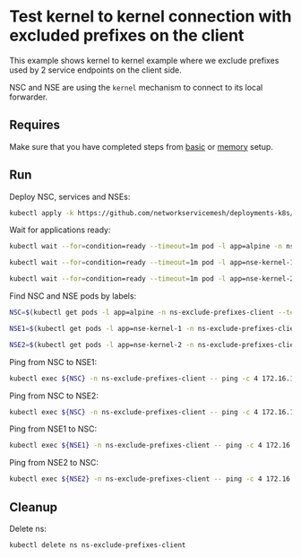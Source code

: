 # Test kernel to kernel connection with excluded prefixes on the client

This example shows kernel to kernel example where we exclude prefixes used by 2 service endpoints on the client side. 

NSC and NSE are using the `kernel` mechanism to connect to its local forwarder.

## Requires

Make sure that you have completed steps from [basic](../../basic) or [memory](../../memory) setup.

## Run

Deploy NSC, services and NSEs:
```bash
kubectl apply -k https://github.com/networkservicemesh/deployments-k8s/examples/features/exclude-prefixes-client?ref=28ef80942c06cd80303a3378bbb6ab53b44ee10c
```

Wait for applications ready:
```bash
kubectl wait --for=condition=ready --timeout=1m pod -l app=alpine -n ns-exclude-prefixes-client
```
```bash
kubectl wait --for=condition=ready --timeout=1m pod -l app=nse-kernel-1 -n ns-exclude-prefixes-client
```
```bash
kubectl wait --for=condition=ready --timeout=1m pod -l app=nse-kernel-2 -n ns-exclude-prefixes-client
```

Find NSC and NSE pods by labels:
```bash
NSC=$(kubectl get pods -l app=alpine -n ns-exclude-prefixes-client --template '{{range .items}}{{.metadata.name}}{{"\n"}}{{end}}')
```
```bash
NSE1=$(kubectl get pods -l app=nse-kernel-1 -n ns-exclude-prefixes-client --template '{{range .items}}{{.metadata.name}}{{"\n"}}{{end}}')
```
```bash
NSE2=$(kubectl get pods -l app=nse-kernel-2 -n ns-exclude-prefixes-client --template '{{range .items}}{{.metadata.name}}{{"\n"}}{{end}}')
```

Ping from NSC to NSE1:
```bash
kubectl exec ${NSC} -n ns-exclude-prefixes-client -- ping -c 4 172.16.1.96
```

Ping from NSC to NSE2:
```bash
kubectl exec ${NSC} -n ns-exclude-prefixes-client -- ping -c 4 172.16.1.98
```

Ping from NSE1 to NSC:
```bash
kubectl exec ${NSE1} -n ns-exclude-prefixes-client -- ping -c 4 172.16.1.97
```

Ping from NSE2 to NSC:
```bash
kubectl exec ${NSE2} -n ns-exclude-prefixes-client -- ping -c 4 172.16.1.99
```

## Cleanup

Delete ns:
```bash
kubectl delete ns ns-exclude-prefixes-client
```
